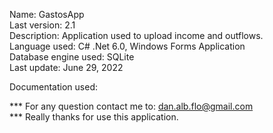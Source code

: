Name: GastosApp  
Last version: 2.1  
Description: Application used to upload income and outflows.  
Language used: C# .Net 6.0, Windows Forms Application  
Database engine used: SQLite  
Last update: June 29, 2022  

Documentation used:  

*** For any question contact me to: dan.alb.flo@gmail.com  
*** Really thanks for use this application.  